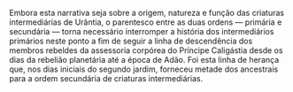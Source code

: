 ﻿Embora esta narrativa seja sobre a origem, natureza e função das criaturas intermediárias de Urântia, o parentesco entre as duas ordens — primária e secundária — torna necessário interromper a história dos intermediários primários neste ponto a fim de seguir a linha de descendência dos membros rebeldes da assessoria corpórea do Príncipe Caligástia desde os dias da rebelião planetária até a época de Adão. Foi esta linha de herança que, nos dias iniciais do segundo jardim, forneceu metade dos ancestrais para a ordem secundária de criaturas intermediárias.